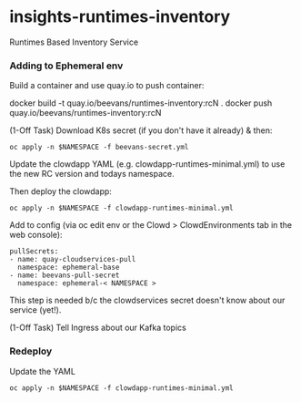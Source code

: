 # insights-runtimes-inventory
Runtimes Based Inventory Service


### Adding to Ephemeral env

Build a container and use quay.io to push container:

docker build -t quay.io/beevans/runtimes-inventory:rcN .
docker push quay.io/beevans/runtimes-inventory:rcN

(1-Off Task) Download K8s secret (if you don't have it already) & then:

```
oc apply -n $NAMESPACE -f beevans-secret.yml
```

Update the clowdapp YAML (e.g. clowdapp-runtimes-minimal.yml) to use the new RC version and todays namespace.

Then deploy the clowdapp:

```
oc apply -n $NAMESPACE -f clowdapp-runtimes-minimal.yml
```

Add to config (via oc edit env or the Clowd > ClowdEnvironments tab in the web console):

    pullSecrets:
    - name: quay-cloudservices-pull
      namespace: ephemeral-base
    - name: beevans-pull-secret
      namespace: ephemeral-< NAMESPACE >

This step is needed b/c the clowdservices secret doesn't know about our service (yet!).

(1-Off Task) Tell Ingress about our Kafka topics

### Redeploy

Update the YAML

```
oc apply -n $NAMESPACE -f clowdapp-runtimes-minimal.yml
```

